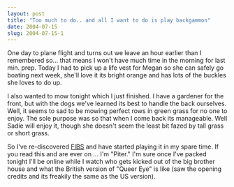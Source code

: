 ```yaml
---
layout: post
title: "Too much to do.. and all I want to do is play backgammon"
date: 2004-07-15
slug: 2004-07-15-1
---
```


One day to plane flight and turns out we leave an hour earlier than I remembered so... that means I won&apos;t have much time in the morning for last min. prep.  Today I had to pick up a life vest for Megan so she can safely go boating next week, she&apos;ll love it its bright orange and has lots of the buckles she loves to do up.  

I also wanted to mow tonight which I just finished.  I have a gardener for the front, but with the dogs we&apos;ve learned its best to handle the back ourselves.  Well, it seems to sad to be mowing perfect rows in green grass for no one to enjoy.  The sole purpose was so that when I come back its manageable.  Well Sadie will enjoy it, though she doesn&apos;t seem the least bit fazed by tall grass or short grass.

So I&apos;ve re-discovered  [FIBS](http://www.fibs.com)  and have started playing it in my spare time. If you read this and are ever on ... I&apos;m &quot;Piter.&quot; I&apos;m sure once I&apos;ve packed tonight I&apos;ll be online while I watch who gets kicked out of the big brother house and what the British version of &quot;Queer Eye&quot; is like (saw the opening credits and its freakily the same as the US version).
